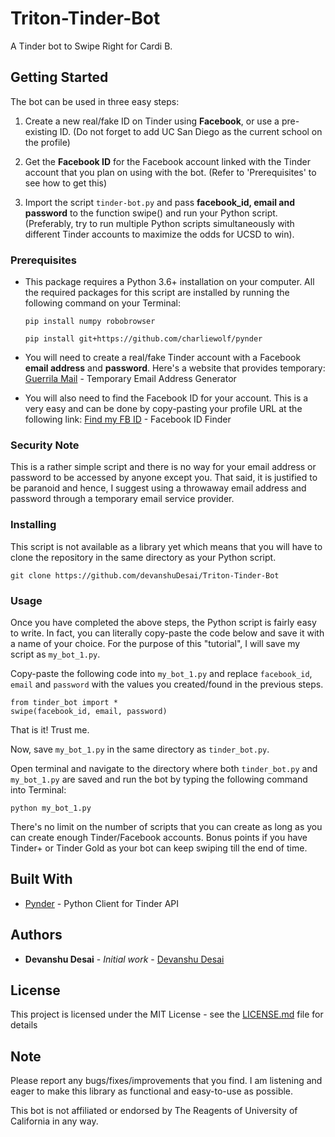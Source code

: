 # Triton-Tinder-Bot

A Tinder bot to Swipe Right for Cardi B.

## Getting Started

The bot can be used in three easy steps:

1. Create a new real/fake ID on Tinder using **Facebook**, or use a pre-existing ID. (Do not forget to add UC San Diego as the current school on the profile)

2. Get the **Facebook ID** for the Facebook account linked with the Tinder account that you plan on using with the bot. (Refer to 'Prerequisites' to see how to get this)

3. Import the script ```tinder-bot.py``` and pass **facebook_id, email and password** to the function swipe() and run your Python script. (Preferably, try to run multiple Python scripts simultaneously with different Tinder accounts to maximize the odds for UCSD to win).


### Prerequisites

* This package requires a Python 3.6+ installation on your computer. All the required packages for this script are installed by running the following command on your Terminal:

  ```
  pip install numpy robobrowser
  ```
  ```
  pip install git+https://github.com/charliewolf/pynder
  ```

* You will need to create a real/fake Tinder account with a Facebook **email address** and **password**. 
Here's a website that provides temporary:
  [Guerrila Mail](https://www.guerrillamail.com/) - Temporary Email Address Generator

* You will also need to find the Facebook ID for your account. 
This is a very easy and can be done by copy-pasting your profile URL at the following link:
  [Find my FB ID](https://findmyfbid.com/) - Facebook ID Finder


### Security Note

This is a rather simple script and there is no way for your email address or password to be accessed by anyone except you. That said, it is justified to be paranoid and hence, I suggest using a throwaway email address and password through a temporary email service provider.

### Installing

This script is not available as a library yet which means that you will have to clone the repository in the same directory as your Python script.

```
git clone https://github.com/devanshuDesai/Triton-Tinder-Bot
```

### Usage

Once you have completed the above steps, the Python script is fairly easy to write. In fact, you can literally copy-paste the code below and save it with a name of your choice. For the purpose of this "tutorial", I will save my script as ```my_bot_1.py```.

Copy-paste the following code into ```my_bot_1.py``` and replace ```facebook_id```, ```email``` and ```password``` with the values you created/found in the previous steps.

```
from tinder_bot import *
swipe(facebook_id, email, password)
```
That is it! Trust me.

Now, save ```my_bot_1.py``` in the same directory as ```tinder_bot.py```.

Open terminal and navigate to the directory where both ```tinder_bot.py``` and ```my_bot_1.py``` are saved and run the bot by typing the following command into Terminal:

```
python my_bot_1.py
````


There's no limit on the number of scripts that you can create as long as you can create enough Tinder/Facebook accounts. Bonus points if you have Tinder+ or Tinder Gold as your bot can keep swiping till the end of time.

## Built With

* [Pynder](https://github.com/charliewolf/pynder) - Python Client for Tinder API


## Authors

* **Devanshu Desai** - *Initial work* - [Devanshu Desai](https://github.com/devanshuDesai)

## License

This project is licensed under the MIT License - see the [LICENSE.md](LICENSE.md) file for details

## Note

Please report any bugs/fixes/improvements that you find. I am listening and eager to make this library as functional and easy-to-use as possible.

This bot is not affiliated or endorsed by The Reagents of University of California in any way.
